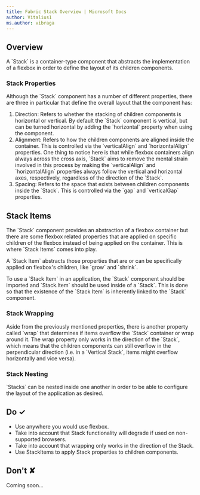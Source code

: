 ```yaml
---
title: Fabric Stack Overview | Microsoft Docs
author: Vitalius1
ms.author: vibraga
---
```


## Overview
A &#x60;Stack&#x60; is a container-type component that abstracts the implementation of a flexbox in order to define the layout of its children components.

### Stack Properties

Although the &#x60;Stack&#x60; component has a number of different properties, there are three in particular that define the overall layout that the component has:

1. Direction: Refers to whether the stacking of children components is horizontal or vertical. By default the &#x60;Stack&#x60; component is vertical, but can be turned horizontal by adding the &#x60;horizontal&#x60; property when using the component.
2. Alignment: Refers to how the children components are aligned inside the container. This is controlled via the &#x60;verticalAlign&#x60; and &#x60;horizontalAlign&#x60; properties. One thing to notice here is that while flexbox containers align always across the cross axis, &#x60;Stack&#x60; aims to remove the mental strain involved in this process by making the &#x60;verticalAlign&#x60; and &#x60;horizontalAlign&#x60; properties always follow the vertical and horizontal axes, respectively, regardless of the direction of the &#x60;Stack&#x60;.
3. Spacing: Refers to the space that exists between children components inside the &#x60;Stack&#x60;. This is controlled via the &#x60;gap&#x60; and &#x60;verticalGap&#x60; properties.

## Stack Items

The &#x60;Stack&#x60; component provides an abstraction of a flexbox container but there are some flexbox related properties that are applied on specific children of the flexbox instead of being applied on the container. This is where &#x60;Stack Items&#x60; comes into play.

A &#x60;Stack Item&#x60; abstracts those properties that are or can be specifically applied on flexbox&#39;s children, like &#x60;grow&#x60; and &#x60;shrink&#x60;.

To use a &#x60;Stack Item&#x60; in an application, the &#x60;Stack&#x60; component should be imported and &#x60;Stack.Item&#x60; should be used inside of a &#x60;Stack&#x60;. This is done so that the existence of the &#x60;Stack Item&#x60; is inherently linked to the &#x60;Stack&#x60; component.

### Stack Wrapping

Aside from the previously mentioned properties, there is another property called &#x60;wrap&#x60; that determines if items overflow the &#x60;Stack&#x60; container or wrap around it. The wrap property only works in the direction of the &#x60;Stack&#x60;, which means that the children components can still overflow in the perpendicular direction (i.e. in a &#x60;Vertical Stack&#x60;, items might overflow horizontally and vice versa).

### Stack Nesting

&#x60;Stacks&#x60; can be nested inside one another in order to be able to configure the layout of the application as desired.



## Do &#10003;
- Use anywhere you would use flexbox.
- Take into account that Stack functionality will degrade if used on non-supported browsers.
- Take into account that wrapping only works in the direction of the Stack.
- Use StackItems to apply Stack properties to children components.


## Don't &#10008;
Coming soon...
